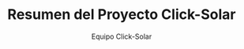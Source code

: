 ---
title: "Resumen del Proyecto Click-Solar"
description: "Desarrollo y próximos pasos para la página de Click-Solar"
author: "Equipo Click-Solar"
authorImage: "@/images/blog/anna.avif"
authorImageAlt: "Avatar del Equipo Click-Solar"
pubDate: 2024-06-13
cardImage: "@/images/blog/post-2.avif"
cardImageAlt: "Paneles solares instalados"
readTime: 5
tags: ["solar", "energía", "proyecto", "desarrollo"]
contents: [
    "Esta entrada de blog contiene un resumen de todo lo que hemos hecho hasta ahora en el desarrollo de la página para Click-Solar, así como los próximos pasos a seguir.",
    "## Secciones del Proyecto",
    "### Hero Section",
    "Título destacado, subtítulo, botones de llamada a la acción e imagen representativa de la marca.",
    "### Sobre Nosotros",
    "Descripción de la empresa, misión y visión, y experiencia en la región de la Axarquía.",
    "### Nuestros Servicios",
    "Descripción de los servicios ofrecidos, características destacadas y enlace para solicitar una cotización.",
    "### Comparación de Sistemas Solares y Baterías",
    "Detalles de la comparación entre diferentes sistemas solares, beneficios y garantías de cada opción.",
    "### Proceso Simplificado",
    "Descripción del proceso de cotización y asesoramiento en línea, evaluación digital y personalización del sistema.",
    "### Soporte Integral",
    "Servicios de soporte integral, incluyendo diseño del sistema, gestión de permisos, instalación profesional y garantías.",
    "### Soluciones Personalizadas",
    "Soluciones solares adaptadas a las necesidades específicas de cada hogar, con una consulta inicial detallada.",
    "### Incentivos y Financiamiento",
    "Información sobre incentivos gubernamentales y opciones de financiamiento atractivas.",
    "### Evaluación Técnica",
    "Evaluaciones técnicas detalladas del sitio para garantizar la viabilidad y eficiencia del sistema solar propuesto.",
    "## Verificación de Detalles",
    "Para asegurarnos de que la landing page cumple con todos los puntos necesarios, revisaremos los siguientes detalles:",
    "- **Hero Section**: Título, subtítulo, botones de llamada a la acción, imagen destacada.",
    "- **Sobre Nosotros**: Misión, visión, experiencia, especialización en la región de la Axarquía.",
    "- **Nuestros Servicios**: Servicios ofrecidos, características destacadas, enlace para cotización.",
    "- **Comparación de Sistemas Solares y Baterías**: Detalles de la comparación, beneficios y garantías.",
    "- **Proceso Simplificado**: Proceso de cotización, evaluación digital, personalización del sistema.",
    "- **Soporte Integral**: Servicios de soporte, diseño del sistema, permisos, instalación, garantía.",
    "- **Soluciones Personalizadas**: Soluciones personalizadas, consulta inicial detallada.",
    "- **Incentivos y Financiamiento**: Información sobre incentivos gubernamentales, opciones de financiamiento.",
    "- **Evaluación Técnica**: Evaluación técnica, viabilidad, eficiencia del sistema solar.",
    "## Enlaces a Archivos Relevantes",
    "A continuación, se encuentran los enlaces a los archivos y recursos relevantes:",
    "- [index1.astro](sandbox:/mnt/data/index1.astro?_chatgptios_conversationID=34fb99c6-0180-4fb6-9ea8-4150bf9f81e7&_chatgptios_messageID=4b962248-fc40-4e12-b36f-e5fc625c64c8)",
    "- [index3.astro](sandbox:/mnt/data/index3.astro?_chatgptios_conversationID=34fb99c6-0180-4fb6-9ea8-4150bf9f81e7&_chatgptios_messageID=4b962248-fc40-4e12-b36f-e5fc625c64c8)",
    "- [index4.astro](sandbox:/mnt/data/index4.astro?_chatgptios_conversationID=34fb99c6-0180-4fb6-9ea8-4150bf9f81e7&_chatgptios_messageID=4b962248-fc40-4e12-b36f-e5fc625c64c8)",
    "- [index5.astro](sandbox:/mnt/data/index5.astro?_chatgptios_conversationID=34fb99c6-0180-4fb6-9ea8-4150bf9f81e7&_chatgptios_messageID=4b962248-fc40-4e12-b36f-e5fc625c64c8)",
    "- [EnergyPal Comparison](https://energypal.com/compare)",
    "- [Green Home Systems](https://greenhomesystems.com)",
    "- [OC Solar](https://ocsolar.com)",
    "## Próximos Pasos",
    "Continuaremos con la revisión y ajuste de cada una de las secciones mencionadas, asegurándonos de que todos los puntos de verificación se cumplan adecuadamente. Además, se realizarán pruebas de funcionalidad y experiencia de usuario para garantizar una página efectiva y atractiva."
]
---